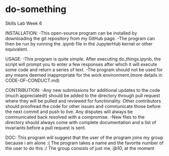 # do-something
Skills Lab Week 6


INSTALLATION:
-This open-source program can be installed by downloading the git repository from my GitHub page.
-The program can then be run by running the .ipynb file in the JupyterHub kernel or other equivalent.

USAGE:
-This program is quite simple. After executing do_things.ipynb, the script will prompt you to enter a few responses
after which it will execute some code and return a series of text.
-The program should not be used for any means deemed inappropriate for the work environment.(more details in CODE-OF-CONDUCT.md)

CONTRIBUTION:
-Any new submissions for additional updates to the code (much appreciated!) should be added to the directory through pull request where they will be pulled and reviewed for functionality. Other contributors should proofread the code for other issues and communicate those before the next commit and push to live. Any disputes will always be communicated back resolved with a compromise.
-New files to the directory should always come with complete documentation and a list of invariants before a pull request is sent.

DOC:
This program will suggest that the user of the program joins my group because i am alone :(
The program takes a name and the favorite number of the user to do this :/
The group consists of just me, ijb10, at the moment

